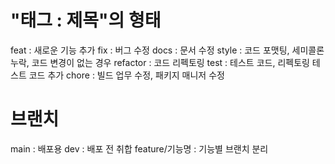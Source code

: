 # "태그 : 제목"의 형태
feat : 새로운 기능 추가
fix : 버그 수정
docs : 문서 수정
style : 코드 포맷팅, 세미콜론 누락, 코드 변경이 없는 경우
refactor : 코드 리펙토링
test : 테스트 코드, 리펙토링 테스트 코드 추가
chore : 빌드 업무 수정, 패키지 매니저 수정

# 브랜치
main : 배포용
dev : 배포 전 취합
feature/기능명 : 기능별 브랜치 분리
